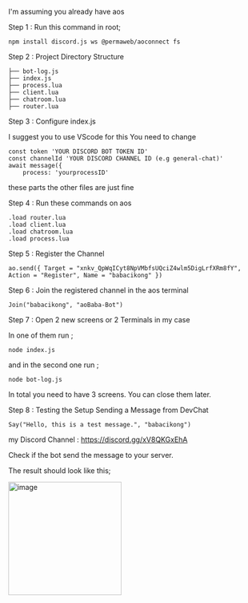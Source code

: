 I'm assuming you already have aos



Step 1 : Run this command in root;
```
npm install discord.js ws @permaweb/aoconnect fs
```

Step 2 : Project Directory Structure
```
├── bot-log.js
├── index.js
├── process.lua
├── client.lua
├── chatroom.lua
├── router.lua
```

Step 3 : Configure index.js 

I suggest you to use VScode for this
You need to change

```
const token 'YOUR DISCORD BOT TOKEN ID'
const channelId 'YOUR DISCORD CHANNEL ID (e.g general-chat)'
await message({
    process: 'yourprocessID'
```

these parts
the other files are just fine

Step 4 : Run these commands on aos

```
.load router.lua
.load client.lua
.load chatroom.lua
.load process.lua
```

Step 5 : Register the Channel

```
ao.send({ Target = "xnkv_QpWqICyt8NpVMbfsUQciZ4wlm5DigLrfXRm8fY", Action = "Register", Name = "babacikong" })
```

Step 6 : Join the registered channel in the aos terminal

```
Join("babacikong", "aoBaba-Bot")
```

Step 7 : Open 2 new screens or 2 Terminals in my case

In one of them run ;

```
node index.js
```

and in the second one run ;

```
node bot-log.js
```

In total you need to have 3 screens. You can close them later.

Step 8 : Testing the Setup Sending a Message from DevChat

```
Say("Hello, this is a test message.", "babacikong")
```

my Discord Channel : https://discord.gg/xV8QKGxEhA

Check if the bot send the message to your server.

The result should look like this;

<img width="226" alt="image" src="https://github.com/babacikong/DevChat-Quest/assets/157308881/2f001223-9678-4b8a-8498-e4949a3419e5">

